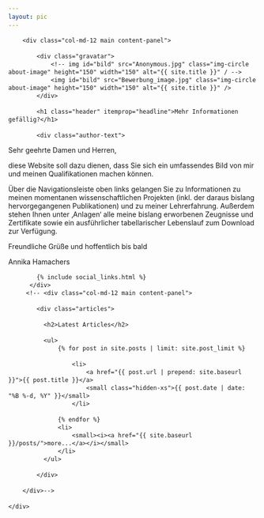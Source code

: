```yaml
---
layout: pic
---
```



<div class="container-fluid index">
    <div class="row">

        <div class="col-md-12 main content-panel">

            <div class="gravatar">
                <!-- img id="bild" src="Anonymous.jpg" class="img-circle about-image" height="150" width="150" alt="{{ site.title }}" / -->
                <img id="bild" src="Bewerbung_image.jpg" class="img-circle about-image" height="150" width="150" alt="{{ site.title }}" />
            </div>
            
            <h1 class="header" itemprop="headline">Mehr Informationen gefällig?</h1>

            <div class="author-text">
<p align="left">Sehr geehrte Damen und Herren,</p>

<p align="left">diese Website soll dazu dienen, dass Sie sich ein umfassendes Bild von mir und meinen Qualifikationen machen können.</p>

<p align="left">Über die Navigationsleiste oben links gelangen Sie zu Informationen zu meinen momentanen wissenschaftlichen Projekten (inkl. der daraus bislang hervorgegangenen Publikationen) und zu meiner Lehrerfahrung. Außerdem stehen Ihnen unter ‚Anlagen‘ alle meine bislang erworbenen Zeugnisse und Zertifikate sowie ein ausführlicher tabellarischer Lebenslauf zum Download zur Verfügung.</p>

<p align="left"> Freundliche Grüße und hoffentlich bis bald</p>

<p align="left"> Annika Hamachers</p>
            </div>

            {% include social_links.html %}
          </div>
         <!-- <div class="col-md-12 main content-panel">

            <div class="articles">

              <h2>Latest Articles</h2>

              <ul>
                  {% for post in site.posts | limit: site.post_limit %}

                      <li>
                          <a href="{{ post.url | prepend: site.baseurl }}">{{ post.title }}</a>
                          <small class="hidden-xs">{{ post.date | date: "%B %-d, %Y" }}</small>
                      </li>

                  {% endfor %}
                  <li>
                      <small><i><a href="{{ site.baseurl }}/posts/">more...</a></i></small>
                  </li>
              </ul>

            </div>

        </div>-->

    </div>
</div>

